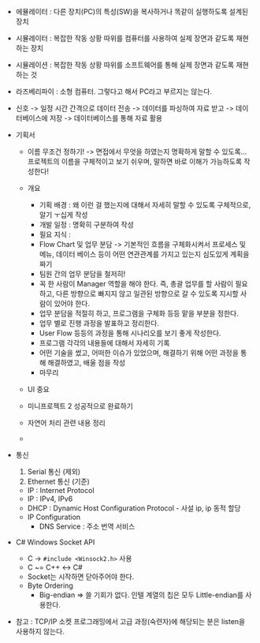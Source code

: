 - 에뮬레이터 : 다른 장치(PC)의 특성(SW)을 복사하거나 똑같이 실행하도록 설계된 장치
- 시뮬레이터 : 복잡한 작동 상황 따위를 컴퓨터를 사용하여 실제 장면과 같도록 재현하는 장치
- 시뮬레이션 : 복잡한 작동 상황 따위를 소프트웨어를 통해 실제 장면과 같도록 재현하는 것
- 라즈베리파이 : 소형 컴퓨터. 그렇다고 해서 PC라고 부르지는 않는다.
- 신호 -> 일정 시간 간격으로 데이터 전송 -> 데이터를 파싱하여 자료 받고 -> 데이터베이스에 저장 -> 데이터베이스를 통해 자료 활용


- 기획서
  - 이름 무조건 정하기! -> 면접에서 무엇을 하였는지 명확하게 말할 수 있도록... 프로젝트의 이름을 구체적이고 보기 쉬우며, 말하면 바로 이해가 가능하도록 작성한다!
  - 개요
    - 기획 배경 : 왜 이런 걸 했는지에 대해서 자세히 말할 수 있도록 구체적으로, 알기 ㅜ십게 작성
    - 개발 일정 : 명확히 구분하여 작성
    - 필요 지식 :
    - Flow Chart 및 업무 분담 -> 기본적인 흐름을 구체화시켜서 프로세스 및 메뉴, 데이터 베이스  등이 어떤 연관관계를 가지고 있는지 심도있게 계획을 짜기
    - 팀원 간의 업무 분담을 철저히!
    - 꼭 한 사람이 Manager 역할을 해야 한다. 즉, 총괄 업무를 할 사람이 필요하고, 다른 방향으로 빠지지 않고 일관된 방향으로 갈 수 있도록 지시할 사람이 있어야 한다.
    - 업무 분담을 적절히 하고, 프로그램을 구체화 등등 맡을 부분을 정한다.
    - 업무 별로 진행 과정을 발표하고 정리한다.
    - User Flow 등등의 과정을 통해 시나리오를 보기 좋게 작성한다.
    - 프로그램 각각의 내용들에 대해서 자세히 기록
    - 어떤 기술을 썼고, 어떠한 이슈가 있었으며, 해결하기 위해 어떤 과정을 통해 해결하였고, 배울 점을 작성
    - 마무리


  - UI 중요
  - 미니프로젝트 2 성공적으로 완료하기
  - 자연어 처리 관련 내용 정리
  - 

- 통신
  1. Serial 통신 (제외)
  2. Ethernet 통신 (기준)
  - IP : Internet Protocol
  - IP : IPv4, IPv6
  - DHCP : Dynamic Host Configuration Protocol - 사설 ip, ip 동적 할당
  - IP Configuration
    - DNS Service : 주소 번역 서비스

- C# Windows Socket API
  - C -> ```#include <Winsock2.h>``` 사용
  - C ~= C++ <-> C#
  - Socket는 시작하면 닫아주어야 한다.
  - Byte Ordering
    - Big-endian => 쓸 기회가 없다. 인텔 계열의 칩은 모두 Little-endian를 사용한다.


- 참고 : TCP/IP 소켓 프로그래밍에서 고급 과정(숙련자)에 해당되는 분은 listen을 사용하지 않는다.
